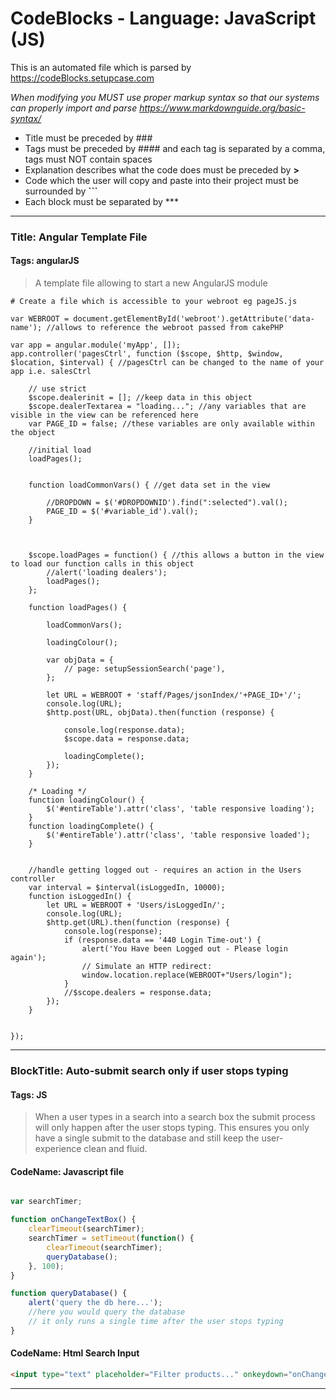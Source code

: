 # CodeBlocks - Language: JavaScript (JS)
This is an automated file which is parsed by https://codeBlocks.setupcase.com 

*When modifying you MUST use proper markup syntax so that our systems can properly import and parse https://www.markdownguide.org/basic-syntax/*

- Title must be preceded by ### 
- Tags must be preceded by #### and each tag is separated by a comma, tags must NOT contain spaces
- Explanation describes what the code does must be preceded by **>**
- Code which the user will copy and paste into their project must be surrounded by **\```**
- Each block must be separated by \***

***
### Title: Angular Template File
#### Tags: angularJS
> A template file allowing to start a new AngularJS module
```
# Create a file which is accessible to your webroot eg pageJS.js

var WEBROOT = document.getElementById('webroot').getAttribute('data-name'); //allows to reference the webroot passed from cakePHP

var app = angular.module('myApp', []);
app.controller('pagesCtrl', function ($scope, $http, $window, $location, $interval) { //pagesCtrl can be changed to the name of your app i.e. salesCtrl

    // use strict
    $scope.dealerinit = []; //keep data in this object
    $scope.dealerTextarea = "loading..."; //any variables that are visible in the view can be referenced here
    var PAGE_ID = false; //these variables are only available within the object

    //initial load
    loadPages();


    function loadCommonVars() { //get data set in the view

        //DROPDOWN = $('#DROPDOWNID').find(":selected").val();
        PAGE_ID = $('#variable_id').val();
    }



    $scope.loadPages = function() { //this allows a button in the view to load our function calls in this object
        //alert('loading dealers');
        loadPages();
    };

    function loadPages() {

        loadCommonVars();

        loadingColour();

        var objData = {
            // page: setupSessionSearch('page'),
        };

        let URL = WEBROOT + 'staff/Pages/jsonIndex/'+PAGE_ID+'/';
        console.log(URL);
        $http.post(URL, objData).then(function (response) {

            console.log(response.data);
            $scope.data = response.data;

            loadingComplete();
        });
    }

    /* Loading */
    function loadingColour() {
        $('#entireTable').attr('class', 'table responsive loading');
    }
    function loadingComplete() {
        $('#entireTable').attr('class', 'table responsive loaded');
    }


    //handle getting logged out - requires an action in the Users controller
    var interval = $interval(isLoggedIn, 10000);
    function isLoggedIn() {
        let URL = WEBROOT + 'Users/isLoggedIn/';
        console.log(URL);
        $http.get(URL).then(function (response) {
            console.log(response);
            if (response.data == '440 Login Time-out') {
                alert('You Have been Logged out - Please login again');
                // Simulate an HTTP redirect:
                window.location.replace(WEBROOT+"Users/login");
            }
            //$scope.dealers = response.data;
        });
    }


});
```



***
### BlockTitle: Auto-submit search only if user stops typing
#### Tags: JS
> When a user types in a search into a search box the submit process will only happen after the user stops typing. This ensures you only have a single submit to the database and still keep the user-experience clean and fluid.

#### CodeName: Javascript file
```javascript

var searchTimer;

function onChangeTextBox() {
    clearTimeout(searchTimer);
    searchTimer = setTimeout(function() {
        clearTimeout(searchTimer);
        queryDatabase();
    }, 100);
}

function queryDatabase() {
    alert('query the db here...');
    //here you would query the database
    // it only runs a single time after the user stops typing
}
```

#### CodeName: Html Search Input 
```html
<input type="text" placeholder="Filter products..." onkeydown="onChangeTextBox();"/>
```
***